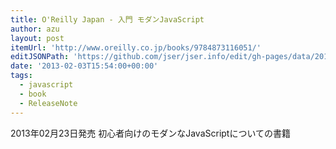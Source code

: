 ```yaml
---
title: O'Reilly Japan - 入門 モダンJavaScript
author: azu
layout: post
itemUrl: 'http://www.oreilly.co.jp/books/9784873116051/'
editJSONPath: 'https://github.com/jser/jser.info/edit/gh-pages/data/2013/02/index.json'
date: '2013-02-03T15:54:00+00:00'
tags:
  - javascript
  - book
  - ReleaseNote
---
```

2013年02月23日発売
初心者向けのモダンなJavaScriptについての書籍
